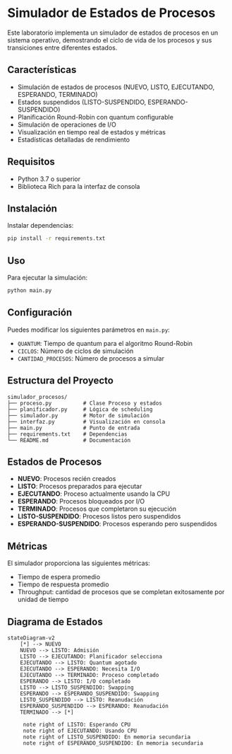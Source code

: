 # Simulador de Estados de Procesos

Este laboratorio implementa un simulador de estados de procesos en un sistema operativo, demostrando el ciclo de vida de los procesos y sus transiciones entre diferentes estados.

## Características

- Simulación de estados de procesos (NUEVO, LISTO, EJECUTANDO, ESPERANDO, TERMINADO)
- Estados suspendidos (LISTO-SUSPENDIDO, ESPERANDO-SUSPENDIDO)
- Planificación Round-Robin con quantum configurable
- Simulación de operaciones de I/O
- Visualización en tiempo real de estados y métricas
- Estadísticas detalladas de rendimiento

## Requisitos

- Python 3.7 o superior
- Biblioteca Rich para la interfaz de consola

## Instalación

Instalar dependencias:

```bash
pip install -r requirements.txt
```

## Uso

Para ejecutar la simulación:

```bash
python main.py
```

## Configuración

Puedes modificar los siguientes parámetros en `main.py`:

- `QUANTUM`: Tiempo de quantum para el algoritmo Round-Robin
- `CICLOS`: Número de ciclos de simulación
- `CANTIDAD_PROCESOS`: Número de procesos a simular

## Estructura del Proyecto

```
simulador_procesos/
├── proceso.py          # Clase Proceso y estados
├── planificador.py     # Lógica de scheduling
├── simulador.py        # Motor de simulación
├── interfaz.py         # Visualización en consola
├── main.py             # Punto de entrada
├── requirements.txt    # Dependencias
└── README.md           # Documentación
```

## Estados de Procesos

- **NUEVO**: Procesos recién creados
- **LISTO**: Procesos preparados para ejecutar
- **EJECUTANDO**: Proceso actualmente usando la CPU
- **ESPERANDO**: Procesos bloqueados por I/O
- **TERMINADO**: Procesos que completaron su ejecución
- **LISTO-SUSPENDIDO**: Procesos listos pero suspendidos
- **ESPERANDO-SUSPENDIDO**: Procesos esperando pero suspendidos

## Métricas

El simulador proporciona las siguientes métricas:

- Tiempo de espera promedio
- Tiempo de respuesta promedio
- Throughput: cantidad de procesos que se completan exitosamente por unidad de tiempo

## Diagrama de Estados

```mermaid
stateDiagram-v2
    [*] --> NUEVO
    NUEVO --> LISTO: Admisión
    LISTO --> EJECUTANDO: Planificador selecciona
    EJECUTANDO --> LISTO: Quantum agotado
    EJECUTANDO --> ESPERANDO: Necesita I/O
    EJECUTANDO --> TERMINADO: Proceso completado
    ESPERANDO --> LISTO: I/O completado
    LISTO --> LISTO_SUSPENDIDO: Swapping
    ESPERANDO --> ESPERANDO_SUSPENDIDO: Swapping
    LISTO_SUSPENDIDO --> LISTO: Reanudación
    ESPERANDO_SUSPENDIDO --> ESPERANDO: Reanudación
    TERMINADO --> [*]

     note right of LISTO: Esperando CPU
     note right of EJECUTANDO: Usando CPU
     note right of LISTO_SUSPENDIDO: En memoria secundaria
     note right of ESPERANDO_SUSPENDIDO: En memoria secundaria
```
